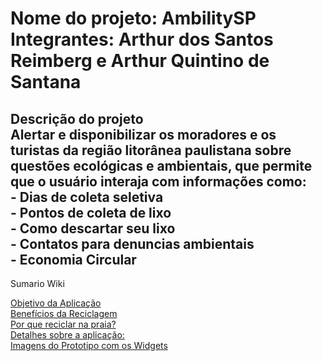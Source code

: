 <h1>Nome do projeto: AmbilitySP <br>
Integrantes: Arthur dos Santos Reimberg e Arthur Quintino de Santana</h1>

<h2>Descrição do projeto <br>
Alertar e disponibilizar os moradores e os turistas da região litorânea paulistana sobre questões ecológicas e ambientais, que permite que o usuário interaja com informações como: <br>
- Dias de coleta seletiva <br>
- Pontos de coleta de lixo <br>
- Como descartar seu lixo <br> 
- Contatos para denuncias ambientais <br>
- Economia Circular <br>
</h2>

Sumario Wiki

[Objetivo da Aplicação](https://github.com/ArthurQuintino/AmbilitySP/wiki#objetivo-da-aplica%C3%A7%C3%A3o-)<br>
[Benefícios da Reciclagem](https://github.com/ArthurQuintino/AmbilitySP/wiki#benef%C3%ADcios-da-reciclagem-)<br>
[Por que reciclar na praia?](https://github.com/ArthurQuintino/AmbilitySP/wiki#por-que-reciclar-na-praia--)<br>
[Detalhes sobre a aplicação:](https://github.com/ArthurQuintino/AmbilitySP/wiki#detalhes-sobre-a-aplica%C3%A7%C3%A3o-)<br>
[Imagens do Prototipo com os Widgets](https://github.com/ArthurQuintino/AmbilitySP/wiki#detalhes-sobre-a-aplica%C3%A7%C3%A3o-)<br>


